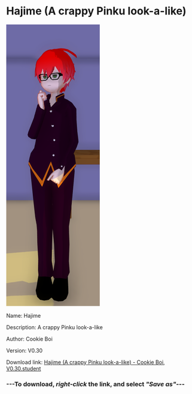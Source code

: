 # Hajime (A crappy Pinku look-a-like)

<img src = "https://raw.githubusercontent.com/Arbiter1223/Daigaku-Gurashi-Custom-Students/master/Students/Files/Hajime%20(A%20crappy%20Pinku%20look-a-like).png">

Name: Hajime

Description: A crappy Pinku look-a-like

Author: Cookie Boi

Version: V0.30

Download link: <a href="https://raw.githubusercontent.com/Arbiter1223/Daigaku-Gurashi-Custom-Students/master/Students/Files/Hajime%20(A%20crappy%20Pinku%20look-a-like)%20-%20Cookie%20Boi%2C%20V0.30.student">Hajime (A crappy Pinku look-a-like) - Cookie Boi, V0.30.student</a>

### ---**To download, _right-click_ the link, and select _"Save as"_**---
